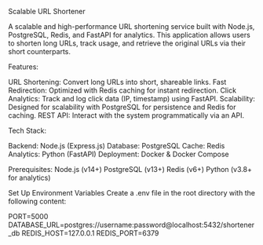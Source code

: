 Scalable URL Shortener

A scalable and high-performance URL shortening service built with Node.js, PostgreSQL, Redis, and FastAPI for analytics. This application allows users to shorten long URLs, track usage, and retrieve the original URLs via their short counterparts.

Features:

URL Shortening: Convert long URLs into short, shareable links.
Fast Redirection: Optimized with Redis caching for instant redirection.
Click Analytics: Track and log click data (IP, timestamp) using FastAPI.
Scalability: Designed for scalability with PostgreSQL for persistence and Redis for caching.
REST API: Interact with the system programmatically via an API.

Tech Stack:

Backend: Node.js (Express.js)
Database: PostgreSQL
Cache: Redis
Analytics: Python (FastAPI)
Deployment: Docker & Docker Compose

Prerequisites:
Node.js (v14+)
PostgreSQL (v13+)
Redis (v6+)
Python (v3.8+ for analytics)

Set Up Environment Variables
Create a .env file in the root directory with the following content:

PORT=5000
DATABASE_URL=postgres://username:password@localhost:5432/shortener_db
REDIS_HOST=127.0.0.1
REDIS_PORT=6379
